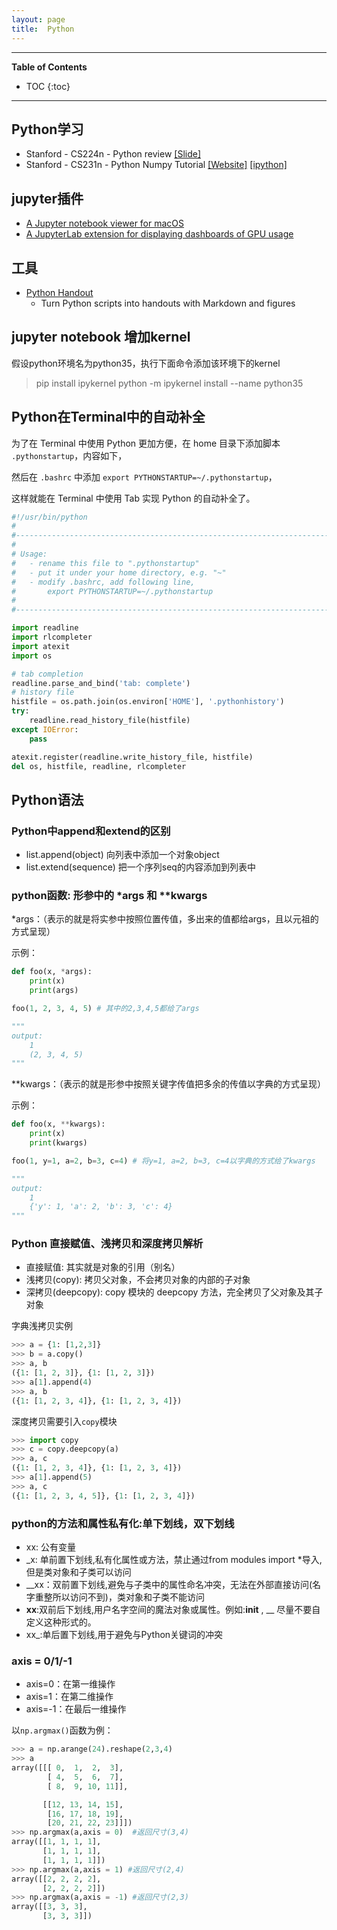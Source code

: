 ```yaml
---
layout: page
title:  Python
---
```


---
**Table of Contents**
* TOC
{:toc}

---

## Python学习

- Stanford - CS224n - Python review [[Slide]](http://web.stanford.edu/class/cs224n/readings/python-review.pdf)
- Stanford - CS231n - Python Numpy Tutorial [[Website]](http://cs231n.github.io/python-numpy-tutorial/) [[ipython]](https://github.com/kuleshov/cs228-material/blob/master/tutorials/python/cs228-python-tutorial.ipynb)

## jupyter插件

- [A Jupyter notebook viewer for macOS](https://github.com/tuxu/nbviewer-app)
- [A JupyterLab extension for displaying dashboards of GPU usage](https://github.com/jacobtomlinson/jupyterlab-nvdashboard)

## 工具

- [Python Handout](https://github.com/danijar/handout)
    - Turn Python scripts into handouts with Markdown and figures

## jupyter notebook 增加kernel

假设python环境名为python35，执行下面命令添加该环境下的kernel

> pip install ipykernel
> python -m ipykernel install --name python35

## Python在Terminal中的自动补全

为了在 Terminal 中使用 Python 更加方便，在 home 目录下添加脚本 `.pythonstartup`，内容如下，

然后在 `.bashrc` 中添加 `export PYTHONSTARTUP=~/.pythonstartup`，

这样就能在 Terminal 中使用 Tab 实现 Python 的自动补全了。

```python
#!/usr/bin/python
#
#-----------------------------------------------------------------------------
#
# Usage: 
#   - rename this file to ".pythonstartup"
#   - put it under your home directory, e.g. "~"
#   - modify .bashrc, add following line,
#       export PYTHONSTARTUP=~/.pythonstartup
#
#-----------------------------------------------------------------------------

import readline
import rlcompleter
import atexit
import os

# tab completion
readline.parse_and_bind('tab: complete')
# history file
histfile = os.path.join(os.environ['HOME'], '.pythonhistory')
try:
    readline.read_history_file(histfile)
except IOError:
    pass

atexit.register(readline.write_history_file, histfile)
del os, histfile, readline, rlcompleter
```

## Python语法

### Python中append和extend的区别

- list.append(object) 向列表中添加一个对象object
- list.extend(sequence) 把一个序列seq的内容添加到列表中

### python函数: 形参中的 *args 和 **kwargs

*args：（表示的就是将实参中按照位置传值，多出来的值都给args，且以元祖的方式呈现）

示例：

```python
def foo(x, *args):
    print(x)
    print(args)

foo(1, 2, 3, 4, 5) # 其中的2,3,4,5都给了args

"""
output:
    1
    (2, 3, 4, 5)
"""
```

**kwargs：（表示的就是形参中按照关键字传值把多余的传值以字典的方式呈现）

示例：

```python
def foo(x, **kwargs):
    print(x)
    print(kwargs)

foo(1, y=1, a=2, b=3, c=4) # 将y=1, a=2, b=3, c=4以字典的方式给了kwargs

"""
output:
    1
    {'y': 1, 'a': 2, 'b': 3, 'c': 4}
"""
```

### Python 直接赋值、浅拷贝和深度拷贝解析

- 直接赋值: 其实就是对象的引用（别名）
- 浅拷贝(copy): 拷贝父对象，不会拷贝对象的内部的子对象
- 深拷贝(deepcopy): copy 模块的 deepcopy 方法，完全拷贝了父对象及其子对象

字典浅拷贝实例

```python
>>> a = {1: [1,2,3]}
>>> b = a.copy()
>>> a, b
({1: [1, 2, 3]}, {1: [1, 2, 3]})
>>> a[1].append(4)
>>> a, b
({1: [1, 2, 3, 4]}, {1: [1, 2, 3, 4]})
```

深度拷贝需要引入`copy`模块

```python
>>> import copy
>>> c = copy.deepcopy(a)
>>> a, c
({1: [1, 2, 3, 4]}, {1: [1, 2, 3, 4]})
>>> a[1].append(5)
>>> a, c
({1: [1, 2, 3, 4, 5]}, {1: [1, 2, 3, 4]})
```

### python的方法和属性私有化:单下划线，双下划线

* xx: 公有变量
* _x: 单前置下划线,私有化属性或方法，禁止通过from modules import *导入,但是类对象和子类可以访问
* __xx：双前置下划线,避免与子类中的属性命名冲突，无法在外部直接访问(名字重整所以访问不到)，类对象和子类不能访问
* __xx__:双前后下划线,用户名字空间的魔法对象或属性。例如:__init__ , __ 尽量不要自定义这种形式的。
* xx_:单后置下划线,用于避免与Python关键词的冲突

### axis = 0/1/-1


* axis=0：在第一维操作
* axis=1：在第二维操作
* axis=-1：在最后一维操作

以`np.argmax()`函数为例：

```python
>>> a = np.arange(24).reshape(2,3,4)
>>> a
array([[[ 0,  1,  2,  3],
        [ 4,  5,  6,  7],
        [ 8,  9, 10, 11]],

       [[12, 13, 14, 15],
        [16, 17, 18, 19],
        [20, 21, 22, 23]]])
>>> np.argmax(a,axis = 0)  #返回尺寸(3,4)
array([[1, 1, 1, 1],
       [1, 1, 1, 1],
       [1, 1, 1, 1]])
>>> np.argmax(a,axis = 1) #返回尺寸(2,4)
array([[2, 2, 2, 2],
       [2, 2, 2, 2]])
>>> np.argmax(a,axis = -1) #返回尺寸(2,3) 
array([[3, 3, 3],
       [3, 3, 3]])
```











